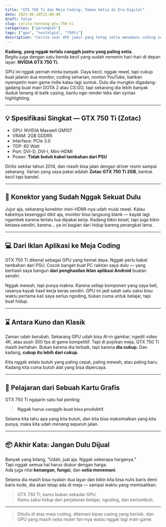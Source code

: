 ```yaml
---
title: "GTX 750 Ti dan Meja Coding: Teman Setia di Era Digital"
date: 2025-06-28T21:00:00
draft: false
slug: cerita-tentang-gtx-750-ti
categories: ["perangkat"]
tags: ["gpu", "nostalgia", "750ti"]
description: "Cerita soal GPU jadul yang tetap setia menemani coding sehari-hari. Nggak harus canggih buat jadi produktif."
---
```


**Kadang, yang nggak terlalu canggih justru yang paling setia.**  
Begitu juga dengan satu benda kecil yang sudah nemenin hari-hari di depan layar: **NVIDIA GTX 750 Ti.**

GPU ini nggak pernah minta banyak. Daya kecil, nggak rewel, tapi cukup buat jalanin dua monitor, coding seharian, nonton YouTube, bahkan nyempetin main game indie kalau lagi suntuk. Dulu dia mungkin digadang-gadang buat main DOTA 2 atau CS:GO, tapi sekarang dia lebih banyak duduk tenang di balik casing, bantu nge-render teks dan syntax highlighting.

---

## 💡 Spesifikasi Singkat — GTX 750 Ti (Zotac)

- GPU: NVIDIA Maxwell GM107  
- VRAM: 2GB GDDR5  
- Interface: PCIe 3.0  
- TDP: 60 Watt  
- Port: DVI-D, DVI-I, Mini-HDMI  
- Power: **Tidak butuh kabel tambahan dari PSU**

Dirilis sekitar tahun 2014, dan masih bisa jalan dengan driver resmi sampai sekarang. Varian yang saya pakai adalah **Zotac GTX 750 Ti 2GB**, bentuk kecil tapi bandel.

---

## 🧷 Konektor yang Sudah Nggak Sekuat Dulu

Jujur aja, sekarang konektor mini-HDMI-nya udah mulai rewel.
Kalau kabelnya kesenggol dikit aja, monitor bisa langsung blank — kayak lagi ngambek karena terlalu tua dipakai kerja. Kadang bikin kesel, tapi juga bikin ketawa sendiri, karena... ya ini bagian dari hidup bareng perangkat lama.

---

## 💻 Dari Iklan Aplikasi ke Meja Coding

GTX 750 Ti dikenal sebagai GPU yang hemat daya. Nggak perlu kabel tambahan dari PSU. Cocok banget buat PC rakitan saya dulu — yang berhasil saya bangun **dari penghasilan iklan aplikasi Android** buatan sendiri.

Nggak mewah, tapi punya makna. Karena setiap komponen yang saya beli, rasanya kayak hasil kerja keras sendiri. GPU ini jadi salah satu saksi bisu waktu pertama kali saya serius ngoding, bukan cuma untuk belajar, tapi buat hidup.

---

## ⌛ Antara Kuno dan Klasik

Zaman udah berubah. Sekarang GPU udah bisa AI-in gambar, ngedit video 4K, atau push 300 fps di game kompetitif. Tapi di pojokan meja, GTX 750 Ti masih bertahan. Bukan karena dia terbaik, tapi karena **dia cukup**. Dan kadang, **cukup itu lebih dari cukup.**

Kita nggak selalu butuh yang paling cepat, paling mewah, atau paling baru. Kadang kita cuma butuh alat yang bisa dipercaya.

---

## 🧠 Pelajaran dari Sebuah Kartu Grafis

GTX 750 Ti ngajarin satu hal penting:
> **Nggak harus canggih buat bisa produktif.**

Selama kita tahu apa yang kita butuh, dan kita bisa maksimalkan yang kita punya, maka kita udah menang separuh jalan.

---

## 📦 Akhir Kata: Jangan Dulu Dijual

Banyak yang bilang, “Udah, jual aja. Nggak seberapa harganya.”  
Tapi nggak semua hal harus diukur dengan harga.  
Ada juga nilai **kenangan**, **fungsi**, dan **setia menemani**.

Selama dia masih bisa nyalain dua layar dan bikin kita bisa nulis baris demi baris kode, dia akan tetap ada di meja — sampai waktu yang memisahkan.

> GTX 750 Ti, kamu bukan sekadar GPU.  
> Kamu saksi hidup dari perjalanan belajar, ngoding, dan bertumbuh.

---

> Ditulis di atas meja coding, ditemani kipas casing yang berisik, dan GPU yang masih setia muter fan-nya walau nggak lagi main game.
